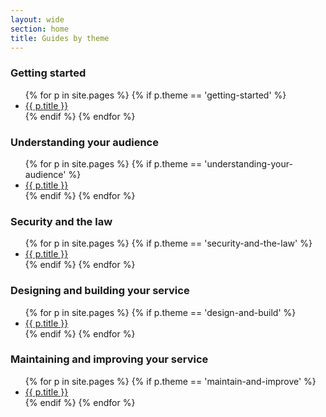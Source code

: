 ```yaml
---
layout: wide
section: home
title: Guides by theme
---
```



<div class="link-list">
  <h3>Getting started</h3>
<ul>
{% for p in site.pages %}
  {% if p.theme == 'getting-started' %}
  <li> 
      <a href="{{ p.url }}" title="{{ p.subtitle }}">{{ p.title }}</a>
  </li>
  {% endif %}
{% endfor %}
</ul>
</div>

<div class="link-list">
  <h3>Understanding your audience</h3>
<ul>
{% for p in site.pages %}
  {% if p.theme == 'understanding-your-audience' %}
  <li> 
      <a href="{{ p.url }}" title="{{ p.subtitle }}">{{ p.title }}</a>
  </li>
  {% endif %}
{% endfor %}
</ul>
</div>

<div class="link-list">
  <h3>Security and the law</h3>
<ul>
{% for p in site.pages %}
  {% if p.theme == 'security-and-the-law' %}
  <li> 
      <a href="{{ p.url }}" title="{{ p.subtitle }}">{{ p.title }}</a>
  </li>
  {% endif %}
{% endfor %}
</ul>
</div>

<div class="link-list">
  <h3>Designing and building your service</h3>
<ul>
{% for p in site.pages %}
  {% if p.theme == 'design-and-build' %}
  <li> 
      <a href="{{ p.url }}" title="{{ p.subtitle }}">{{ p.title }}</a>
  </li>
  {% endif %}
{% endfor %}
</ul>
</div>

<div class="link-list">
  <h3>Maintaining and improving your service</h3>
<ul>
{% for p in site.pages %}
  {% if p.theme == 'maintain-and-improve' %}
  <li> 
      <a href="{{ p.url }}" title="{{ p.subtitle }}">{{ p.title }}</a>
  </li>
  {% endif %}
{% endfor %}
</ul>
</div>